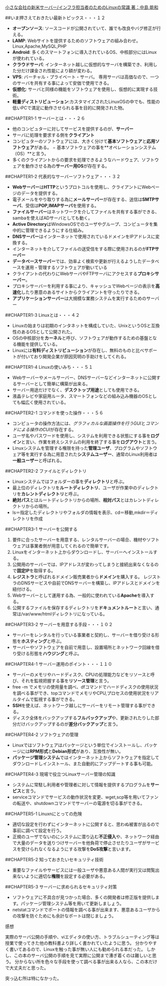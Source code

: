 [小さな会社の新米サーバー/インフラ担当者のためのLinuxの常識 著：中島 能和](http://www.amazon.co.jp/dp/4883379426)

##いま押さえておきたい最新トピックス・・・１２
- **オープンソース**: ソースコードが公開されていて、誰でも改良やバグ修正が行える。
- **LAMP**: Webサイトを提供するためのソフトウェアの組み合わせ。Linux,Apache,MySQL,PHP
- **Android**: 多くのスマートフォンに導入されているOS、中核部分にはLinuxが使われている。
- **クラウドサーバ**: インターネット越しに仮想的なサーバを構築でき、利用した分だけ課金され性能により額が変わる。
- **VPS**: バーチャル・プライベート・サーバ。 専用サーバは高価なので、一つのサーバを共有する事によって安価で使用できる。
- **仮想化**: サーバと同様の機能をソフトウェアを使用し、仮想的に実現する技術。
- **軽量ディストリビューション**:カスタマイズされたLinuxOSの中でも、性能の低いPCで満足に動作させられる事を目的に開発された物。

##CHAPTER1-1 サーバーとは・・・２６
- 他のコンピュターに対してサービスを提供するのが、**サーバー**
- サーバに処理を要求する側を**クライアント**
- コンピュターのソフトウェアには、大きく分けて**基本ソフトウェア**と**応用ソフトウェア**がある。
− 基本ソフトウェアの事を**オペレーションシステム（OS）**と言う。
- 多くのクライアントからの要求を処理できるようなハードウェア、ソフトウェアを動作させる為の**サーバー用OS**が存在する。

##CHAPTER1-2 代表的なサーバーソフトウェア・・・３２
- **Webサーバー**は**HTTP**というプロトコルを使用し、クライアントにWebページのデータを提供する。
- 電子メールをやり取りする為に**メールサーバー**が存在する、送信は**SMTPサーバ**、受信は**POP,IMAPサーバ**を使用する。
- **ファイルサーバー**はネットワークを介してファイルを共有する事ができる、sambaを使えばADサーバとしても動く。
- **Active Directory**はWindowsOSでのユーザやグループ、コンピュータを集中的に管理できるようにする仕組み。
- **DNSサーバー**はインターネットで使用されているドメインをIPアドレスに変換する。
- インターネットを介してファイルの送受信をする際に使用されるのが**FTPサーバー**
- **データベースサーバー**では、効率よく検索や更新が行えるようしたデータベースを運用・管理するソフトウェアが動いている
- クライアントの代わりにWebサーバやFTPサーバにアクセスする**プロキシサーバー**。 
- プロキシサーバーを利用する事により、キャッシュでWebページの表示を**高速化**したり悪意のあるサイトからクライアントを守ったりできる。
- **アプリケーションサーバー**は大規模な業務システムを実行するためのサーバー

##CHAPTER1-3 Linuxとは・・・４２
- Linuxの始まりは初期のインタネットを構成していた、UnixというOSと互換性のあるOSとして公開された。
- OSの中核部分を**カーネル**と呼び、ソフトウェアが動作するための基盤となる機能を提供している。
- Linuxには**有料ディストリビューション**が存在し、無料のものと比べサポートが付いており開発企業が原因究明の手助けをしてくれる。

##CHAPTER1-4 Linuxの使いみち・・・５１
- Webサーバーやメールサーバー、DNSサーバーなどインターネットに公開するサーバーとして簡単に構築が出来る。
- サーバー用途だけでなく、**デスクトップ用途**としても使用できる。
- 液晶テレビや家庭用ルータ、スマートフォンなどの組み込み機器のOSとしても幅広く使用されている。

##CHAPTER2-1 コマンドを使った操作・・・５６
- コンピュータの操作方法には、*グラフィカルな画面操作を行うGUI*と*コマンドによる操作のCUI*が存在する。
- ユーザ名やパスワードを使用し、システムを利用できる状態にする事を**ログイン**と言い、作業を終えシステムの利用を終了する事を**ログアウト**と言う。
- Linuxシステムを管理する権限を持った**管理ユーザ**、プログラムやソフトウェア等を実行する為に用意された**システムユーザー**、通常のLinux利用者は**一般ユーザー**と呼ばれる。

##CHAPTER2-2 ファイルとディレクトリ
- Linuxシステムではフォルダーの事を**ディレクトリ**と呼ぶ。
- 最上位のディレクトリを**ルートディレクトリ**、ユーザが作業中のディレクトリを**カレントディレクトリ**と呼ぶ。
- **絶対パス**とはルートディレクトリからの場所、**相対パス**とはカレントディレクトリからの場所。
- ls＝指定したディレクトリやフォルダの情報を表示、cd＝移動,mkdir＝ディレクトリを作成

##CHAPTER3-1 サーバーを公開する
1. 要件に合ったサーバーを用意する、レンタルサーバーの場合、機材やソフトウェアは事業者側が用意してくれるので簡単です。
2. Linuxをインターネット上からダウンロードし、サーバーへインストールする。
3. 公開用のサーバーでは、IPアドレスが変わってしまうと接続出来なくなるので**固定IP**を取得する。
4. **レジストラ**と呼ばれるドメイン販売業者から**ドメイン**を購入する。 レジストラのDNSサービスや自前でDNSサーバーを構築し、IPアドレスとドメインを紐付ける。
5. Webサーバーとして運用する為、一般的に使われている**Apache**を導入する。
6. 公開するファイルを保存するディレクトリを**ドキュメントルート**と言い、通常は/var/www/htmlディレクトリになっている。

##CHAPTER3-2 サーバーを用意する手段・・・１０２
- サーバーをレンタルを行っている事業者と契約し、サーバーを借り受ける形態を**ホスティング**と呼ぶ。
- サーバーやソフトウェアを自前で用意し、設置場所とネットワーク回線を借り受ける形態を**ハウジング**と呼ぶ。

##CHAPTER4-1 サーバー運用のポイント・・・１１０
- サーバーのメモリやハードディスク、CPUの処理能力などをリソースと呼び、それを監視把握する事を**リソース管理**と言う。
- free -m でメモリの使用量を調べ、dfコマンドでハードディスクの使用状況を調べる事ができ、topコマンドでメモリやCPU,プロセスの使用状況をリアルタイムで監視する事ができる。
- **SSH**を使えば、ネットワーク越しにサーバーをリモート管理する事ができる。
- ディスク全体をバックアップする**フルバックアップ**や、更新されたりした部分だけバックアップするのが**差分バックアップ**と言う。

##CHAPTER4-2 ソフトウェアの管理
- Linuxではソフトウェアはパッケージという単位でインストールし、パッケージには**RPM形式**と**Debian形式**があり、互換性が無い。
- **パッケージ管理システム**ではインターネット上からソフトウェアを指定してダウンロードしインストール、また自動的にアップデートする事も可能。

##CHAPTER4-3 現場で役立つLinuxサーバー管理の知識
- システムに常駐し利用者や管理者に対して情報を提供するプログラムを**サービス**と言う。
- serviceコマンドでサービスの動作状況を変更、wget,scp等を用いてファンの転送や、shutdownコマンドでサーバーの電源を切る事ができる。

##CHAPTER5-1 Linuxnにとっての危険
- 適切な設定を行わずにインターネットに公開すると、思わぬ被害が出るので事前に調べて設定を行う。
- 正規のユーザでないのにシステムに潜り込む**不正侵入**や、ネットワーク経由で大量のデータを送りつけサーバーを他負荷で停止させたりユーザがサービスを受けられなくなるようにする攻撃を**DoS攻撃**と言います。

##CHAPTER5-2 知っておきたいセキュリティ技術
- 重要なファイルやサービスには一般ユーザや悪意ある人間が実行又は閲覧出来ないように適切な**権限**を設定する必要がある。

##CHAPTER5-3 サーバーに求められるセキュリティ対策
- ソフトウェアに不具合が見つかった場合、多くの開発者は修正版を提供します。パッケージ管理システム等を用いて更新しましょう。
- netstatコマンドでポートの情報を調べる事が出来ます、悪意あるユーザからの攻撃を防ぐためにも余計なポートは閉じましょう。

感想

実際のサーバ公開の手順や、viエディタの使い方、トラブルシューティング等は授業で使ってきた他の教科書より詳しく書かれていたように思う。
分かりやすく書いてあるので、Linuxを触った事が無い人にも勧められる本だった。
しかし、この本のサーバ公開の手順を見て実際に公開まで漕ぎ着くのは難しいと思う。
分からない所を色々な手段を使って調べる事が出来る人なら、この本だけで大丈夫だと思った。

突っ込む所は特になかった。

